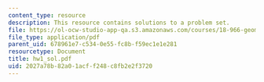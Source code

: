 ```yaml
---
content_type: resource
description: This resource contains solutions to a problem set.
file: https://ol-ocw-studio-app-qa.s3.amazonaws.com/courses/18-966-geometry-of-manifolds-spring-2007/2027a78b82a01acff248c8fb2e2f3720_hw1_sol.pdf
file_type: application/pdf
parent_uid: 678961e7-c534-0e55-fc8b-f59ec1e1e281
resourcetype: Document
title: hw1_sol.pdf
uid: 2027a78b-82a0-1acf-f248-c8fb2e2f3720
---
```


